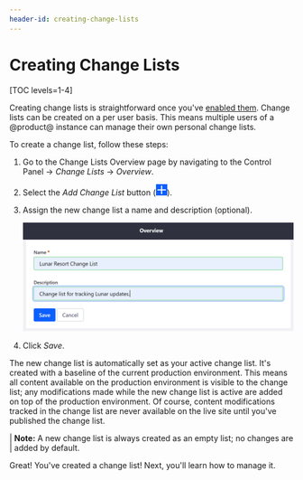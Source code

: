```yaml
---
header-id: creating-change-lists
---
```


# Creating Change Lists

[TOC levels=1-4]

Creating change lists is straightforward once you've
[enabled them](/docs/7-2/user/-/knowledge_base/user/enabling-change-lists).
Change lists can be created on a per user basis. This means multiple users of a
@product@ instance can manage their own personal change lists.

To create a change list, follow these steps:

1.  Go to the Change Lists Overview page by navigating to the Control Panel
    &rarr; *Change Lists* &rarr; *Overview*.

2.  Select the *Add Change List* button (![Add](../../../images/icon-add.png)).

3.  Assign the new change list a name and description (optional).

    ![Figure 1: Give your new change list a name and description.](../../../images/creating-change-lists.png)

4.  Click *Save*.

The new change list is automatically set as your active change list. It's
created with a baseline of the current production environment. This means all
content available on the production environment is visible to the change list;
any modifications made while the new change list is active are added on top of
the production environment. Of course, content modifications tracked in the
change list are never available on the live site until you've published the
change list.

| **Note:** A new change list is always created as an empty list; no changes are
| added by default.

Great! You've created a change list! Next, you'll learn how to manage it.

